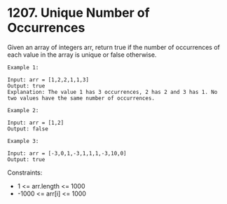 # 1207. Unique Number of Occurrences

Given an array of integers arr, return true if the number of occurrences of each value in the array is unique or false otherwise.

```text
Example 1:

Input: arr = [1,2,2,1,1,3]
Output: true
Explanation: The value 1 has 3 occurrences, 2 has 2 and 3 has 1. No two values have the same number of occurrences.

Example 2:

Input: arr = [1,2]
Output: false

Example 3:

Input: arr = [-3,0,1,-3,1,1,1,-3,10,0]
Output: true
```

Constraints:

- 1 <= arr.length <= 1000
- -1000 <= arr[i] <= 1000
